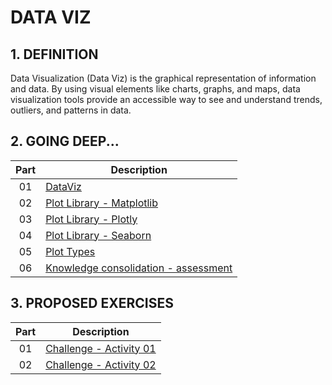 # DATA VIZ

## 1. DEFINITION

Data Visualization (Data Viz) is the graphical representation of information and data. 
By using visual elements like charts, graphs, and maps, data visualization tools provide an accessible way 
to see and understand trends, outliers, and patterns in data.

## 2. GOING DEEP...

| Part | Description                                                                 |
|:----:|-----------------------------------------------------------------------------|
|  01  | [DataViz](modules/01-dataviz/dataviz_introduction.md)                       |
|  02  | [Plot Library - Matplotlib](modules/02-matplotlib/main.ipynb)               |
|  03  | [Plot Library - Plotly](modules/03-plotly/main.ipynb)                       |
|  04  | [Plot Library - Seaborn](modules/04-seaborn/main.ipynb)                     |
|  05  | [Plot Types](modules/05-plot_types/plot_types.md)                           |
|  06  | [Knowledge consolidation - assessment](./topics/knowledge_consolidation.md) |

## 3. PROPOSED EXERCISES

| Part | Description                                                   |
|:----:|---------------------------------------------------------------|
|  01  | [Challenge - Activity 01](./challenge/activity_01/main.ipynb) |
|  02  | [Challenge - Activity 02](./challenge/activity_02/main.ipynb) |
